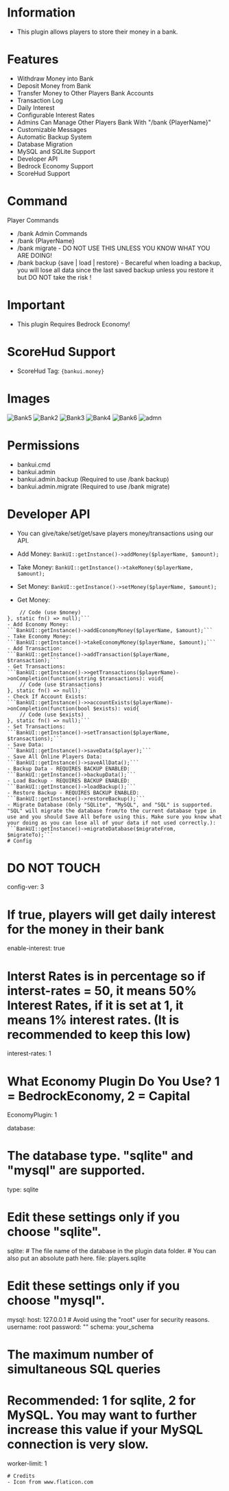 # Information 
 - This plugin allows players to store their money in a bank.
# Features 
 - Withdraw Money into Bank
 - Deposit Money from Bank
 - Transfer Money to Other Players Bank Accounts
 - Transaction Log
 - Daily Interest
 - Configurable Interest Rates
 - Admins Can Manage Other Players Bank With "/bank {PlayerName}"
 - Customizable Messages
 - Automatic Backup System
 - Database Migration
 - MySQL and SQLite Support
 - Developer API
 - Bedrock Economy Support
 - ScoreHud Support
# Command
Player Commands
- /bank
Admin Commands
- /bank {PlayerName} 
- /bank migrate - DO NOT USE THIS UNLESS YOU KNOW WHAT YOU ARE DOING!
- /bank backup {save | load | restore} - Becareful when loading a backup, you will lose all data since the last saved backup unless you restore it but DO NOT take the risk !
# Important
- This plugin Requires Bedrock Economy!
# ScoreHud Support
- ScoreHud Tag: ```{bankui.money}```
# Images
![Bank5](https://user-images.githubusercontent.com/34932094/124204221-37c3c280-daa4-11eb-826f-8c6511cf9649.png)
![Bank2](https://user-images.githubusercontent.com/34932094/122729370-b7e55f00-d23e-11eb-8aa6-1d8e8b47e70f.PNG)
![Bank3](https://user-images.githubusercontent.com/34932094/122729371-b7e55f00-d23e-11eb-8a94-ee292bab50f8.PNG)
![Bank4](https://user-images.githubusercontent.com/34932094/122729372-b7e55f00-d23e-11eb-9a8c-f44571718108.PNG)
![Bank6](https://user-images.githubusercontent.com/34932094/124215248-48cafe80-dab9-11eb-930d-df1b113a7d3d.PNG)
![admn](https://user-images.githubusercontent.com/34932094/141248349-65d9629c-2e30-42d3-aa4a-d05909c5908e.PNG)
# Permissions
- bankui.cmd
- bankui.admin
- bankui.admin.backup (Required to use /bank backup)
- bankui.admin.migrate (Required to use /bank migrate)
# Developer API
- You can give/take/set/get/save players money/transactions using our API.

- Add Money:
```BankUI::getInstance()->addMoney($playerName, $amount);```
- Take Money:
```BankUI::getInstance()->takeMoney($playerName, $amount);```
- Set Money:
```BankUI::getInstance()->setMoney($playerName, $amount);```
- Get Money:
```BankUI::getInstance()->>getMoney($playerName)->onCompletion(function(float $money): void{
    // Code (use $money)
}, static fn() => null);```
- Add Economy Money:
```BankUI::getInstance()->addEconomyMoney($playerName, $amount);```
- Take Economy Money:
```BankUI::getInstance()->takeEconomyMoney($playerName, $amount);```
- Add Transaction:
```BankUI::getInstance()->addTransaction($playerName, $transaction);```
- Get Transactions:
```BankUI::getInstance()->>getTransactions($playerName)->onCompletion(function(string $transactions): void{
    // Code (use $transactions)
}, static fn() => null);```
- Check If Account Exists:
```BankUI::getInstance()->>accountExists($playerName)->onCompletion(function(bool $exists): void{
    // Code (use $exists)
}, static fn() => null);```
- Set Transactions:
```BankUI::getInstance()->setTransaction($playerName, $transactions);```
- Save Data:
```BankUI::getInstance()->saveData($player);```
- Save All Online Players Data:
```BankUI::getInstance()->saveAllData();```
- Backup Data - REQUIRES BACKUP ENABLED:
```BankUI::getInstance()->backupData();```
- Load Backup - REQUIRES BACKUP ENABLED:
```BankUI::getInstance()->loadBackup();```
- Restore Backup - REQUIRES BACKUP ENABLED:
```BankUI::getInstance()->restoreBackup();```
- Migrate Database (Only "SQLite", "MySQL", and "SQL" is supported. "SQL" will migrate the database from/to the current database type in use and you should Save All before using this. Make sure you know what your doing as you can lose all of your data if not used correctly.):
```BankUI::getInstance()->migrateDatabase($migrateFrom, $migrateTo);```
# Config
```
# DO NOT TOUCH
config-ver: 3

# If true, players will get daily interest for the money in their bank
enable-interest: true

# Interst Rates is in percentage so if interst-rates = 50, it means 50% Interest Rates, if it is set at 1, it means 1% interest rates. (It is recommended to keep this low)
interest-rates: 1

# What Economy Plugin Do You Use? 1 = BedrockEconomy, 2 = Capital
EconomyPlugin: 1


database:
  # The database type. "sqlite" and "mysql" are supported.
  type: sqlite

  # Edit these settings only if you choose "sqlite".
  sqlite:
    # The file name of the database in the plugin data folder.
    # You can also put an absolute path here.
    file: players.sqlite
  # Edit these settings only if you choose "mysql".
  mysql:
    host: 127.0.0.1
    # Avoid using the "root" user for security reasons.
    username: root
    password: ""
    schema: your_schema
  # The maximum number of simultaneous SQL queries
  # Recommended: 1 for sqlite, 2 for MySQL. You may want to further increase this value if your MySQL connection is very slow.
  worker-limit: 1
```
# Credits
- Icon from www.flaticon.com
